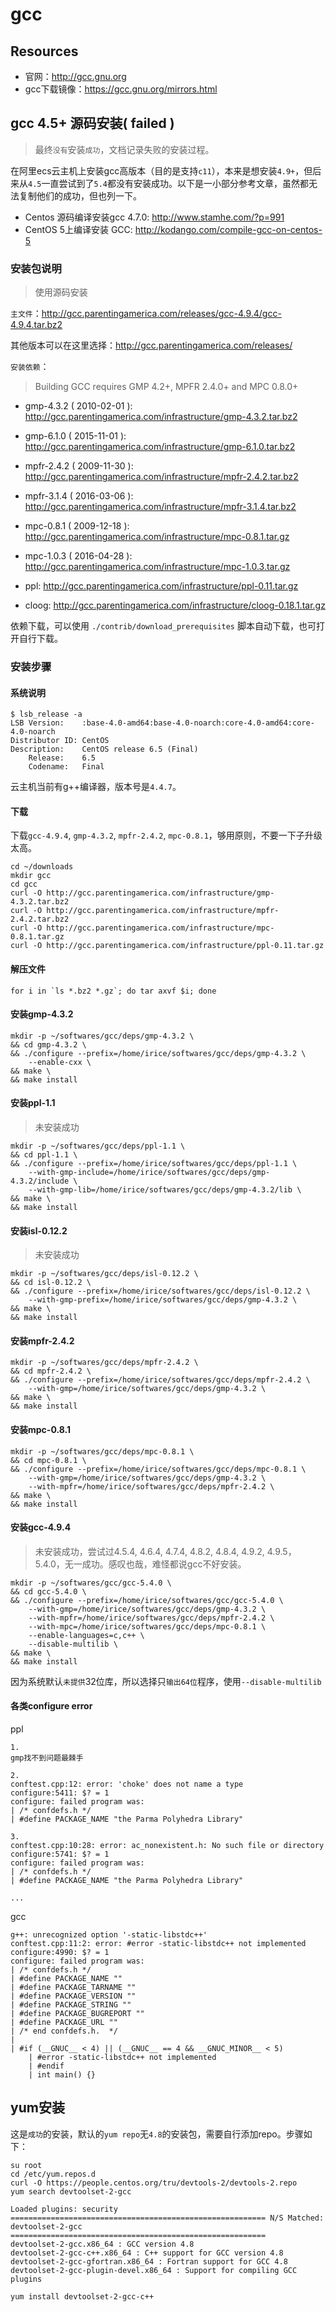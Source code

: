 # gcc

## Resources

* 官网：<http://gcc.gnu.org>
* gcc下载镜像：<https://gcc.gnu.org/mirrors.html>




## gcc 4.5+ 源码安装( failed )

> 最终`没有`安装`成功`，文档记录失败的安装过程。

在阿里ecs云主机上安装gcc高版本（目的是支持`c11`），本来是想安装`4.9+`，但后来从`4.5`一直尝试到了`5.4`都没有安装成功。以下是一小部分参考文章，虽然都无法复制他们的成功，但也列一下。

* Centos 源码编译安装gcc 4.7.0: <http://www.stamhe.com/?p=991>
* CentOS 5上编译安装 GCC: <http://kodango.com/compile-gcc-on-centos-5>





### 安装包说明

> 使用源码安装


`主文件`：<http://gcc.parentingamerica.com/releases/gcc-4.9.4/gcc-4.9.4.tar.bz2>

其他版本可以在这里选择：<http://gcc.parentingamerica.com/releases/>

`安装依赖`：

> Building GCC requires GMP 4.2+, MPFR 2.4.0+ and MPC 0.8.0+

* gmp-4.3.2 ( 2010-02-01 ): <http://gcc.parentingamerica.com/infrastructure/gmp-4.3.2.tar.bz2>
* gmp-6.1.0 ( 2015-11-01 ): <http://gcc.parentingamerica.com/infrastructure/gmp-6.1.0.tar.bz2>

* mpfr-2.4.2 ( 2009-11-30 ): <http://gcc.parentingamerica.com/infrastructure/mpfr-2.4.2.tar.bz2>
* mpfr-3.1.4 ( 2016-03-06 ): <http://gcc.parentingamerica.com/infrastructure/mpfr-3.1.4.tar.bz2>

* mpc-0.8.1 ( 2009-12-18 ): <http://gcc.parentingamerica.com/infrastructure/mpc-0.8.1.tar.gz>
* mpc-1.0.3 ( 2016-04-28 ): <http://gcc.parentingamerica.com/infrastructure/mpc-1.0.3.tar.gz>

* ppl: <http://gcc.parentingamerica.com/infrastructure/ppl-0.11.tar.gz>
* cloog: <http://gcc.parentingamerica.com/infrastructure/cloog-0.18.1.tar.gz>

依赖下载，可以使用 `./contrib/download_prerequisites` 脚本自动下载，也可打开自行下载。




### 安装步骤

#### 系统说明

    $ lsb_release -a
    LSB Version:    :base-4.0-amd64:base-4.0-noarch:core-4.0-amd64:core-4.0-noarch
    Distributor ID: CentOS
    Description:    CentOS release 6.5 (Final)
        Release:    6.5
        Codename:   Final

云主机当前有g++编译器，版本号是`4.4.7`。



#### 下载

下载`gcc-4.9.4`, `gmp-4.3.2`, `mpfr-2.4.2`, `mpc-0.8.1`，够用原则，不要一下子升级太高。

    cd ~/downloads
    mkdir gcc
    cd gcc
    curl -O http://gcc.parentingamerica.com/infrastructure/gmp-4.3.2.tar.bz2
    curl -O http://gcc.parentingamerica.com/infrastructure/mpfr-2.4.2.tar.bz2
    curl -O http://gcc.parentingamerica.com/infrastructure/mpc-0.8.1.tar.gz
    curl -O http://gcc.parentingamerica.com/infrastructure/ppl-0.11.tar.gz


#### 解压文件
    
    for i in `ls *.bz2 *.gz`; do tar axvf $i; done




#### 安装gmp-4.3.2

    mkdir -p ~/softwares/gcc/deps/gmp-4.3.2 \
    && cd gmp-4.3.2 \
    && ./configure --prefix=/home/irice/softwares/gcc/deps/gmp-4.3.2 \
        --enable-cxx \
    && make \
    && make install


#### 安装ppl-1.1

> 未安装成功

    mkdir -p ~/softwares/gcc/deps/ppl-1.1 \
    && cd ppl-1.1 \
    && ./configure --prefix=/home/irice/softwares/gcc/deps/ppl-1.1 \
        --with-gmp-include=/home/irice/softwares/gcc/deps/gmp-4.3.2/include \
        --with-gmp-lib=/home/irice/softwares/gcc/deps/gmp-4.3.2/lib \
    && make \
    && make install


#### 安装isl-0.12.2

> 未安装成功

    mkdir -p ~/softwares/gcc/deps/isl-0.12.2 \
    && cd isl-0.12.2 \
    && ./configure --prefix=/home/irice/softwares/gcc/deps/isl-0.12.2 \
        --with-gmp-prefix=/home/irice/softwares/gcc/deps/gmp-4.3.2 \
    && make \
    && make install


#### 安装mpfr-2.4.2

    mkdir -p ~/softwares/gcc/deps/mpfr-2.4.2 \
    && cd mpfr-2.4.2 \
    && ./configure --prefix=/home/irice/softwares/gcc/deps/mpfr-2.4.2 \
        --with-gmp=/home/irice/softwares/gcc/deps/gmp-4.3.2 \
    && make \
    && make install


#### 安装mpc-0.8.1

    mkdir -p ~/softwares/gcc/deps/mpc-0.8.1 \
    && cd mpc-0.8.1 \
    && ./configure --prefix=/home/irice/softwares/gcc/deps/mpc-0.8.1 \
        --with-gmp=/home/irice/softwares/gcc/deps/gmp-4.3.2 \
        --with-mpfr=/home/irice/softwares/gcc/deps/mpfr-2.4.2 \
    && make \
    && make install


#### 安装gcc-4.9.4

> 未安装成功，尝试过4.5.4, 4.6.4, 4.7.4, 4.8.2, 4.8.4, 4.9.2, 4.9.5，5.4.0，无一成功。感叹也哉，难怪都说gcc不好安装。

    mkdir -p ~/softwares/gcc/gcc-5.4.0 \
    && cd gcc-5.4.0 \
    && ./configure --prefix=/home/irice/softwares/gcc/gcc-5.4.0 \
        --with-gmp=/home/irice/softwares/gcc/deps/gmp-4.3.2 \
        --with-mpfr=/home/irice/softwares/gcc/deps/mpfr-2.4.2 \
        --with-mpc=/home/irice/softwares/gcc/deps/mpc-0.8.1 \
        --enable-languages=c,c++ \
        --disable-multilib \
    && make \
    && make install

因为系统默认`未提供`32位库，所以选择只`输出64位`程序，使用`--disable-multilib`




#### 各类configure error

ppl

    1. 
    gmp找不到问题最棘手

    2. 
    conftest.cpp:12: error: 'choke' does not name a type
    configure:5411: $? = 1
    configure: failed program was:
    | /* confdefs.h */
    | #define PACKAGE_NAME "the Parma Polyhedra Library"

    3. 
    conftest.cpp:10:28: error: ac_nonexistent.h: No such file or directory
    configure:5741: $? = 1
    configure: failed program was:
    | /* confdefs.h */
    | #define PACKAGE_NAME "the Parma Polyhedra Library"

    ...


gcc

    g++: unrecognized option '-static-libstdc++'
    conftest.cpp:11:2: error: #error -static-libstdc++ not implemented
    configure:4990: $? = 1
    configure: failed program was:
    | /* confdefs.h */
    | #define PACKAGE_NAME ""
    | #define PACKAGE_TARNAME ""
    | #define PACKAGE_VERSION ""
    | #define PACKAGE_STRING ""
    | #define PACKAGE_BUGREPORT ""
    | #define PACKAGE_URL ""
    | /* end confdefs.h.  */
    |
    | #if (__GNUC__ < 4) || (__GNUC__ == 4 && __GNUC_MINOR__ < 5)
        | #error -static-libstdc++ not implemented
        | #endif
        | int main() {}






## yum安装

这是`成功`的安装，默认的`yum repo`无`4.8`的安装包，需要自行添加repo。步骤如下：


    su root
    cd /etc/yum.repos.d
    curl -O https://people.centos.org/tru/devtools-2/devtools-2.repo
    yum search devtoolset-2-gcc

    Loaded plugins: security
    ========================================================= N/S Matched: devtoolset-2-gcc =========================================================
    devtoolset-2-gcc.x86_64 : GCC version 4.8
    devtoolset-2-gcc-c++.x86_64 : C++ support for GCC version 4.8
    devtoolset-2-gcc-gfortran.x86_64 : Fortran support for GCC 4.8
    devtoolset-2-gcc-plugin-devel.x86_64 : Support for compiling GCC plugins

    yum install devtoolset-2-gcc-c++ 


